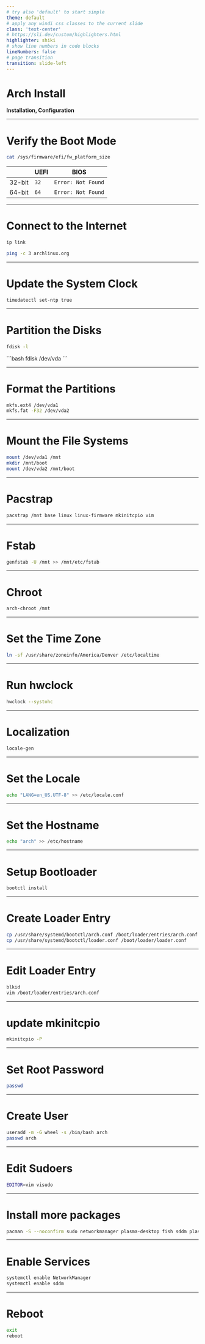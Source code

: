 ```yaml
---
# try also 'default' to start simple
theme: default
# apply any windi css classes to the current slide
class: 'text-center'
# https://sli.dev/custom/highlighters.html
highlighter: shiki
# show line numbers in code blocks
lineNumbers: false
# page transition
transition: slide-left
---
```


# Arch Install

**Installation, Configuration**

---

# Verify the Boot Mode

```bash
cat /sys/firmware/efi/fw_platform_size
```

| | UEFI | BIOS |
| --- | --- | --- |
| 32-bit | `32` | `Error: Not Found` |
| 64-bit | `64` | `Error: Not Found` |

---

# Connect to the Internet

```bash
ip link
```

```bash
ping -c 3 archlinux.org
```
---

# Update the System Clock

```bash
timedatectl set-ntp true
```

---

# Partition the Disks

```bash
fdisk -l
```
<v-click>
```bash
fdisk /dev/vda
```
</v-click>

---

# Format the Partitions

```bash
mkfs.ext4 /dev/vda1
mkfs.fat -F32 /dev/vda2
```

---

# Mount the File Systems

```bash
mount /dev/vda1 /mnt
mkdir /mnt/boot
mount /dev/vda2 /mnt/boot
```

---

# Pacstrap

```bash
pacstrap /mnt base linux linux-firmware mkinitcpio vim
```

---

# Fstab

```bash
genfstab -U /mnt >> /mnt/etc/fstab
```

---

# Chroot

```bash
arch-chroot /mnt
```

---

# Set the Time Zone

```bash
ln -sf /usr/share/zoneinfo/America/Denver /etc/localtime
```

---

# Run hwclock

```bash
hwclock --systohc
```

---

# Localization

```bash
locale-gen
```

---

# Set the Locale

```bash
echo "LANG=en_US.UTF-8" >> /etc/locale.conf
```

---

# Set the Hostname

```bash
echo "arch" >> /etc/hostname
```

---

# Setup Bootloader

```bash
bootctl install
```

---

# Create Loader Entry

```bash
cp /usr/share/systemd/bootctl/arch.conf /boot/loader/entries/arch.conf
cp /usr/share/systemd/bootctl/loader.conf /boot/loader/loader.conf
```

---

# Edit Loader Entry

```bash
blkid
vim /boot/loader/entries/arch.conf
```

---

# update mkinitcpio

```bash
mkinitcpio -P
```

---

# Set Root Password

```bash
passwd
```

---

# Create User

```bash
useradd -m -G wheel -s /bin/bash arch
passwd arch
```

---

# Edit Sudoers

```bash
EDITOR=vim visudo
```

---

# Install more packages

```bash
pacman -S --noconfirm sudo networkmanager plasma-desktop fish sddm plasma-wayland-session
```

---

# Enable Services

```bash
systemctl enable NetworkManager
systemctl enable sddm
```

---

# Reboot

```bash
exit
reboot
```
